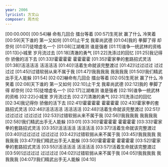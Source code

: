 ```yaml
---
year: 2006
lyricist: 方文山
composer: 周杰伦
---
```

[00:00.000]
[00:54]嚇 命有几回合 擂台等着
[00:57]生死状 赢了什么 冷笑着
[00:59]天下谁的 第一又如何
[01:01]止干戈 我辈尚武德
[01:04]我的 拳脚了得 却奈何
[01:07]徒增虚名一个
[01:08]江湖难测 谁是强者
[01:11]谁争一统武林的资格
[01:13]小城里 岁月流过去
[01:18]清澈的勇气
[01:22]洗涤过的回忆
[01:25]我记得你 骄傲的活下去
[01:33]!霍霍霍霍 霍霍霍霍
[01:35]!霍家拳的套路招式灵活
[01:38]!活活活活 活活活活
[01:40]!活着生命就该完整渡过
[01:42]!过过过过 过过过过
[01:45]!过错软弱从来不属于我
[01:47]!我我我我 我我我我
[01:50]!我们精武出手无人能躲
[01:54]
[02:02]嚇命有几回合 擂台等着
[02:05]生死状 赢了什么 冷笑着
[02:08]天下谁的 第一又如何
[02:10]止干戈 我辈尚武德
[02:12]我的 拳脚了得 却奈何
[02:15]徒增虚名一个
[02:17]江湖难测 谁是强者
[02:19]谁争一统武林的资格
[02:22]小城里 岁月流过去
[02:27]清澈的勇气
[02:31]洗涤过的回忆
[02:34]我记得你 骄傲的活下去
[02:41]!霍霍霍霍 霍霍霍霍
[02:43]!霍家拳的套路招式灵活
[02:46]!活活活活 活活活活
[02:48]!活着生命就该完整渡过
[02:51]!过过过过 过过过过
[02:53]!过错软弱从来不属于我
[02:56]!我我我我 我我我我
[02:58]!我们精武出手无人能躲
[03:01]
[03:30]!霍霍霍霍 霍霍霍霍
[03:33]!霍家拳的套路招式灵活
[03:35]!活活活活 活活活活
[03:37]!活着生命就该完整渡过
[03:40]!过过过过 过过过过
[03:42]!过错软弱从来不属于我
[03:45]!我我我我 我我我我
[03:47]!我们精武出手无人能躲
[03:50]!霍霍霍霍 霍霍霍霍
[03:52]!霍家拳的套路招式灵活
[03:55]!活活活活 活活活活
[03:57]!活着生命就该完整渡过
[03:59]!过过过过 过过过过
[04:02]!过错软弱从来不属于我
[04:05]!我我我我 我我我我
[04:07]!我们精武出手无人能躲
[04:10]